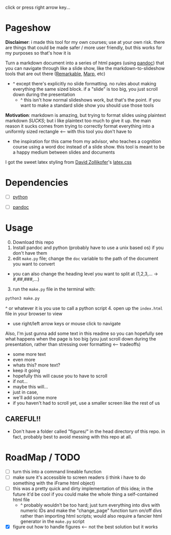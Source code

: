 click or press right arrow key...

# Pageshow

**Disclaimer**: i made this tool for my own courses; use at your own risk. there are things that could be made safer / more user friendly, but this works for my purposes so that's how it is

Turn a markdown document into a series of html pages (using [pandoc](https://pandoc.org)) that you can navigate through like a slide show, like the markdown-to-slideshow tools that are out there ([Remarkable](https://github.com/Muffo/remarkable), [Marp](https://marp.app), etc)
- ^ except there's explicitly no slide formatting. no rules about making everything the same sized block. if a "slide" is too big, you just scroll down during the presentation
  - ^ this isn't how normal slideshows work, but that's the point. if you want to make a standard slide show you should use those tools

**Motivation**: markdown is amazing, but trying to format slides using plaintext markdown _SUCKS_; but i like plaintext too much to give it up. the main reason it sucks comes from trying to correctly format everything into a uniformly sized rectangle <-- with this tool you don't have to
- the inspiration for this came from my advisor, who teaches a cognition course using a word doc instead of a slide show. this tool is meant to be a happy medium between slides and documents

I got the sweet latex styling from [David Zollikofer](https://github.com/davidrzs)'s [latex.css](https://github.com/davidrzs/latexcss)

# Dependencies
- [ ] [python](https://www.python.org)
- [ ] [pandoc](https://pandoc.org)


# Usage

0. Download this repo
1. Install pandoc and python (probably have to use a unix based os) if you don't have them
2. edit `make.py` file; change the `doc` variable to the path of the document you want to convert
  - you can also change the heading level you want to split at (1,2,3,... -> #,##,###,...)
3. run the `make.py` file in the terminal with:
```bash
python3 make.py
```
^ or whatever it is you use to call a python script
4. open up the `index.html` file in your browser to view
- use right/left arrow keys or mouse click to navigate

Also, I'm just gunna add some text in this readme so you can hopefully see what happens when the page is too big (you just scroll down during the presentation, rather than stressing over formatting <-- tradeoffs)
- some more text
- even more
- whats this? more text?
- keep it going
- hopefully this will cause you to have to scroll
- if not...
- maybe this will...
- just in case,
- we'll add some more
- if you haven't had to scroll yet, use a smaller screen like the rest of us

## CAREFUL!!
- Don't have a folder called "figures/" in the head directory of this repo. in fact, probably best to avoid messing with this repo at all. 

# RoadMap / TODO
- [ ] turn this into a command lineable function
- [ ] make sure it's accessible to screen readers (i think i have to do something with the iFrame html object)
- [ ] this was a pretty quick and dirty implementation of this idea; in the future it'd be cool if you could make the whole thing a self-contained html file
  - ^ probably wouldn't be too hard; just turn everything into divs with numeric IDs and make the "change_page" function turn on/off divs rather than importing html scripts; would also require a fancier html generator in the `make.py` script
- [x] figure out how to handle figures <-- not the best solution but it works
